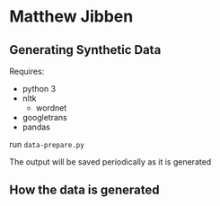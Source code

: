 # Matthew Jibben

## Generating Synthetic Data

Requires: 
 * python 3
 * nltk
    * wordnet
 * googletrans
 * pandas

run ```data-prepare.py```

The output will be saved periodically as it is generated

## How the data is generated

